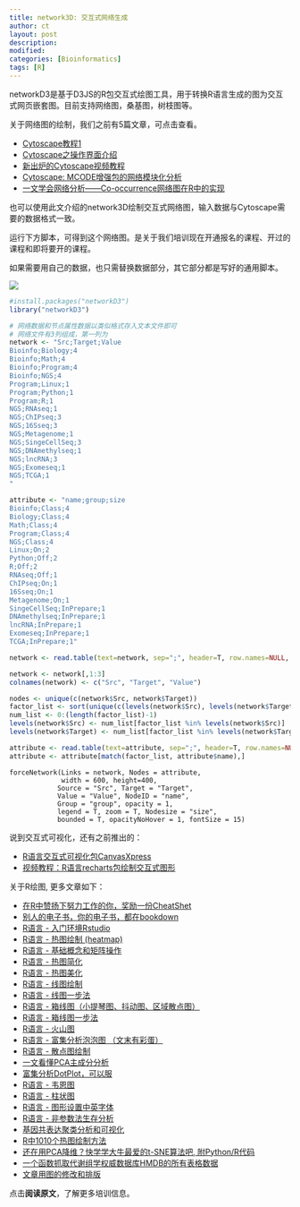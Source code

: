 ```yaml
---
title: network3D: 交互式网络生成
author: ct
layout: post
description:
modified:
categories: [Bioinformatics]
tags: [R]
---
```


networkD3是基于D3JS的R包交互式绘图工具，用于转换R语言生成的图为交互式网页嵌套图。目前支持网络图，桑基图，树枝图等。

关于网络图的绘制，我们之前有5篇文章，可点击查看。

* [Cytoscape教程1](http://mp.weixin.qq.com/s/m9uJm8GwSXb3xaRxtod08Q)
* [Cytoscape之操作界面介绍](http://mp.weixin.qq.com/s/ZSoW7-qWs3BuSB7bkDnfmA)
* [新出炉的Cytoscape视频教程](http://mp.weixin.qq.com/s/sKEy_Pn9qnWw4W-aXraA5g)
* [Cytoscape: MCODE增强包的网络模块化分析](http://mp.weixin.qq.com/s/jGHuP1ikCX0n3vKfS3VXPQ)
* [一文学会网络分析——Co-occurrence网络图在R中的实现](http://mp.weixin.qq.com/s/s-Si_s5pk7EF5gueqruBRQ)

也可以使用此文介绍的network3D绘制交互式网络图，输入数据与Cytoscape需要的数据格式一致。

运行下方脚本，可得到这个网络图。是关于我们培训现在开通报名的课程、开过的课程和即将要开的课程。

如果需要用自己的数据，也只需替换数据部分，其它部分都是写好的通用脚本。

![](www.ehbio.com/ehbio_resource/network_train.png)

```r
#install.packages("networkD3")
library("networkD3")

# 网络数据和节点属性数据以类似格式存入文本文件即可
# 网络文件有3列组成，第一列为
network <- "Src;Target;Value
Bioinfo;Biology;4
Bioinfo;Math;4
Bioinfo;Program;4
Bioinfo;NGS;4
Program;Linux;1
Program;Python;1
Program;R;1
NGS;RNAseq;1
NGS;ChIPseq;3
NGS;16Sseq;3
NGS;Metagenome;1
NGS;SingeCellSeq;3
NGS;DNAmethylseq;1
NGS;lncRNA;3
NGS;Exomeseq;1
NGS;TCGA;1
"

attribute <- "name;group;size
Bioinfo;Class;4
Biology;Class;4
Math;Class;4
Program;Class;4
NGS;Class;4
Linux;On;2
Python;Off;2
R;Off;2
RNAseq;Off;1
ChIPseq;On;1
16Sseq;On;1
Metagenome;On;1
SingeCellSeq;InPrepare;1
DNAmethylseq;InPrepare;1
lncRNA;InPrepare;1
Exomeseq;InPrepare;1
TCGA;InPrepare;1"

network <- read.table(text=network, sep=";", header=T, row.names=NULL, quote="", comment="")

network <- network[,1:3]
colnames(network) <- c("Src", "Target", "Value")

nodes <- unique(c(network$Src, network$Target))
factor_list <- sort(unique(c(levels(network$Src), levels(network$Target))))
num_list <- 0:(length(factor_list)-1)
levels(network$Src) <- num_list[factor_list %in% levels(network$Src)]
levels(network$Target) <- num_list[factor_list %in% levels(network$Target)]

attribute <- read.table(text=attribute, sep=";", header=T, row.names=NULL, quote="", comment="")
attribute <- attribute[match(factor_list, attribute$name),]
```

```{r}
forceNetwork(Links = network, Nodes = attribute,
             width = 600, height=400,
            Source = "Src", Target = "Target",
            Value = "Value", NodeID = "name",
            Group = "group", opacity = 1, 
            legend = T, zoom = T, Nodesize = "size",
            bounded = T, opacityNoHover = 1, fontSize = 15)
```



说到交互式可视化，还有之前推出的：

* [R语言交互式可视化包CanvasXpress](http://mp.weixin.qq.com/s/EQ7-T66YlAYvqa33Y8z7YA)
* [视频教程：R语言recharts包绘制交互式图形](https://mp.weixin.qq.com/s/XOZD4ftYLPZjM2IVLYgUpA)

关于R绘图, 更多文章如下：

* [在R中赞扬下努力工作的你，奖励一份CheatShet](http://mp.weixin.qq.com/s/x3tWrQPriLRFXO8ZaD93EQ)
* [别人的电子书，你的电子书，都在bookdown](http://mp.weixin.qq.com/s/u8WfC4xQ562Uekhs4WVBoQ)
* [R语言 - 入门环境Rstudio](http://mp.weixin.qq.com/s?__biz=MzI5MTcwNjA4NQ==&amp;mid=2247483882&amp;idx=1&amp;sn=e16903b4b745a1ef51855be3824149f6&amp;chksm=ec0dc460db7a4d76a70bd4ca2d250f147225252ee963d3e577affaebeeb81dea1ff639d5e9aa#rd)
* [R语言 - 热图绘制 (heatmap)](http://mp.weixin.qq.com/s/mNSkf1rjWTCtE1pIOuI2rA)
* [R语言 - 基础概念和矩阵操作](http://mp.weixin.qq.com/s?__biz=MzI5MTcwNjA4NQ==&amp;mid=2247483891&amp;idx=1&amp;sn=40daf6435398c4d9a41f332e9bba4915&amp;chksm=ec0dc479db7a4d6fec413bfb90a4660eb035b440d2bbee998114f7af29e3b3338a8adf62540a#rd)
* [R语言 - 热图简化](https://mp.weixin.qq.com/s/_9LKs6t6rcjzokF_0gneSA)
* [R语言 - 热图美化](http://mp.weixin.qq.com/s/lKrhvYrwn93esC6MA3bHWw)
* [R语言 - 线图绘制](http://mp.weixin.qq.com/s/YB-9tE4ut9RN0yfS8qBhtQ)
* [R语言 - 线图一步法](http://mp.weixin.qq.com/s?__biz=MzI5MTcwNjA4NQ==&amp;mid=2247483947&amp;idx=1&amp;sn=7cf0252efff5433447507b977fcaff97&amp;chksm=ec0dc7a1db7a4eb77a269709bdf2c8ab51bcad89aa780ec0be171a333e1cb8f3cc27eff277a1#rd)
* [R语言 - 箱线图（小提琴图、抖动图、区域散点图）](http://mp.weixin.qq.com/s?__biz=MzI5MTcwNjA4NQ==&amp;mid=2247483964&amp;idx=1&amp;sn=ee52ac37fb9a919f5c75c0abe2a49ad4&amp;chksm=ec0dc7b6db7a4ea0a51306347fc43265c41fda3eeaf4764ddc3795546371327579676cd74a38#rd)
* [R语言 - 箱线图一步法](http://mp.weixin.qq.com/s?__biz=MzI5MTcwNjA4NQ==&amp;mid=2247483971&amp;idx=1&amp;sn=1b40a1137ccb8b2fa1ab3eb1d0f05de9&amp;chksm=ec0dc7c9db7a4edf16ea4966b9acb7f23cd23bd6a2e59450ae11bdac899fa2fceb124264dcf4#rd)
* [R语言 - 火山图](http://mp.weixin.qq.com/s?__biz=MzI5MTcwNjA4NQ==&amp;mid=2247483996&amp;idx=1&amp;sn=9a29d52e78e9acffeb0a78077a14f9f2&amp;chksm=ec0dc7d6db7a4ec0163259e81e4ded54875a5dd8adaafbc6975a86c71223d863627ba37801e5#rd)
* [R语言 - 富集分析泡泡图 （文末有彩蛋）](http://mp.weixin.qq.com/s?__biz=MzI5MTcwNjA4NQ==&amp;mid=2247483978&amp;idx=1&amp;sn=e0c158c0e92375553036cc37f4987e40&amp;chksm=ec0dc7c0db7a4ed6ac593493b7d8b52f11f2feb92d24fa00d19527fbb6f95b24f7e313ef9440#rd)
* [R语言 - 散点图绘制](http://mp.weixin.qq.com/s?__biz=MzI5MTcwNjA4NQ==&amp;mid=2247484056&amp;idx=1&amp;sn=f9b2b4f7495b432e9294b7cbf42eaf33&amp;chksm=ec0dc712db7a4e04769d322558364b4b401b0a8153097c7252e83170e9201a31c2a7abbaf101#rd)
* [一文看懂PCA主成分分析](http://mp.weixin.qq.com/s?__biz=MzI5MTcwNjA4NQ==&amp;mid=2247484036&amp;idx=1&amp;sn=22ee356d0c9680d56dada1b777985ed2&amp;chksm=ec0dc70edb7a4e182a21475e9ddcde35b907c291549cc8c2e767be260af445ff5455aa358b04#rd)
* [富集分析DotPlot，可以服](http://mp.weixin.qq.com/s?__biz=MzI5MTcwNjA4NQ==&amp;mid=2247484063&amp;idx=1&amp;sn=f4e93d428e4910b4abbee9c0430cd170&amp;chksm=ec0dc715db7a4e0318b388ba2ab3d51677741421c42ada474a0ac6046a0699283014eae84b6f#rd)
* [R语言 - 韦恩图](http://mp.weixin.qq.com/s?__biz=MzI5MTcwNjA4NQ==&mid=2247484076&idx=1&sn=fa5af19a2a4db4b0c5c7f145bf93ca57&chksm=ec0dc726db7a4e30fe7a0492ed9ea8eb5fa1c34641b1442a2da003efde0546b30c48fde3f118#rd)
* [R语言 - 柱状图](http://mp.weixin.qq.com/s?__biz=MzI5MTcwNjA4NQ==&amp;mid=2247484134&amp;idx=1&amp;sn=ffb41298eae74834af2f5dad05d37921&amp;chksm=ec0dc76cdb7a4e7a852ac0670532c12c690399f140a2335f640eaf01f7da26bc5480941686a9#rd)
* [R语言 - 图形设置中英字体](http://mp.weixin.qq.com/s/NAwyvtTS7t5rRU7KKBwHTA)
* [R语言 - 非参数法生存分析](http://mp.weixin.qq.com/s/_Dy9Yn8fc8I0rASGxH5x9A)
* [基因共表达聚类分析和可视化](http://mp.weixin.qq.com/s/ST2SAmfKOptpJOHS8podmQ)
* [R中1010个热图绘制方法](http://mp.weixin.qq.com/s/N7oLvJ1oPIImgybJVVSxXg)
* [还在用PCA降维？快学学大牛最爱的t-SNE算法吧, 附Python/R代码](http://mp.weixin.qq.com/s/alBfj3Y08qCnZoz5JwVdaw)
* [一个函数抓取代谢组学权威数据库HMDB的所有表格数据](http://mp.weixin.qq.com/s/rYjcsfHrbcAhaFpQI5Yc6g)
* [文章用图的修改和排版](https://mp.weixin.qq.com/s/IJNyhinakY0lSXgCN7b9ug)

点击**阅读原文**，了解更多培训信息。


